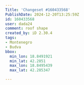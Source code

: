 ```yaml
---
Title: 'Changeset #160433568'
PublishDate: 2024-12-20T13:25:59Z
id: 160433568
user: dada24
comment: roof shape
created_by: iD 2.30.4
tags:
- Montenegro
- Budva
bbox:
  min_lon: 18.8491921
  min_lat: 42.2851
  max_lon: 18.8495439
  max_lat: 42.285347

---
```


